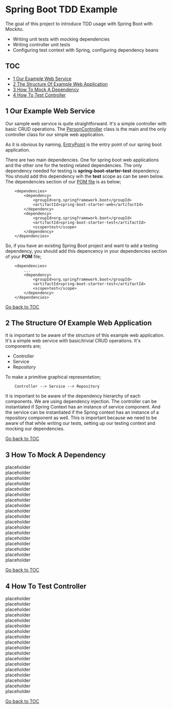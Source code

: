 Spring Boot TDD Example
=======================
The goal of this project to introduce TDD usage with Spring Boot with Mockito. 

- Writing unit tests with mocking dependencies
- Writing controller unit tests
- Configuring test context with Spring, configuring dependency beans

TOC
---
- [1 Our Example Web Service](#1-our-example-web-service) <br/>
- [2 The Structure Of Example Web Application](#2-the-structure-of-example-web-application) <br/>
- [3 How To Mock A Dependency](#3-how-to-mock-a-dependency) <br/>
- [4 How To Test Controller](#4-how-to-test-controller) <br/>

1 Our Example Web Service
-------------------------
Our sample web service is quite straightforward. It's a simple controller with basic CRUD operations.
The [PersonController](https://github.com/bzdgn/spring-boot-tdd-example/blob/master/src/main/java/com/levo/tdd/controller/PersonController.java) class is the main and the only controller class for our simple web application.

As it is obvious by naming, [EntryPoint](https://github.com/bzdgn/spring-boot-tdd-example/blob/master/src/main/java/com/levo/tdd/EntryPoint.java) is the entry point of our spring boot application.

There are two main dependencies. One for spring boot web applications and the other one for the testing
related dependencies. The only dependency needed for testing is **spring-boot-starter-test** dependency.
You should add this dependency wih the **test** scope as can be seen below. The dependencies section of our
[POM file](https://github.com/bzdgn/spring-boot-tdd-example/blob/master/pom.xml) is as below;


```
	<dependencies>
		<dependency>
			<groupId>org.springframework.boot</groupId>
			<artifactId>spring-boot-starter-web</artifactId>
		</dependency>
		<dependency>
			<groupId>org.springframework.boot</groupId>
			<artifactId>spring-boot-starter-test</artifactId>
			<scope>test</scope>
		</dependency>
	</dependencies>
```

So, if you have an existing Spring Boot project and want to add a testing dependency, you should add this
depencency in your dependencies section of your **POM** file;

```
	<dependencies>
		...
		<dependency>
			<groupId>org.springframework.boot</groupId>
			<artifactId>spring-boot-starter-test</artifactId>
			<scope>test</scope>
		</dependency>
	</dependencies>
```

[Go back to TOC](#toc)


2 The Structure Of Example Web Application
------------------------------------------
It is important to be aware of the structure of this example web application. It's a simple web service
with basic/trivial CRUD operations. It's components are;

- Controller
- Service
- Repository

To make a primitive graphical representation;

```
	Controller --> Service --> Repository
```

It is important to be aware of the dependency hierarchy of each components. We are using dependency injection.
The controller can be instantiated if Spring Context has an instance of service component. And the service can
be instantiated if the Spring context has an instance of a repository component as well. This is important because
we need to be aware of that while writing our tests, setting up our testing context and mocking our dependencies.

[Go back to TOC](#toc)


3 How To Mock A Dependency
--------------------------
placeholder<br/>
placeholder<br/>
placeholder<br/>
placeholder<br/>
placeholder<br/>
placeholder<br/>
placeholder<br/>
placeholder<br/>
placeholder<br/>
placeholder<br/>
placeholder<br/>
placeholder<br/>
placeholder<br/>
placeholder<br/>
placeholder<br/>
placeholder<br/>
placeholder<br/>
placeholder<br/>

[Go back to TOC](#toc)


4 How To Test Controller
------------------------
placeholder<br/>
placeholder<br/>
placeholder<br/>
placeholder<br/>
placeholder<br/>
placeholder<br/>
placeholder<br/>
placeholder<br/>
placeholder<br/>
placeholder<br/>
placeholder<br/>
placeholder<br/>
placeholder<br/>
placeholder<br/>
placeholder<br/>
placeholder<br/>
placeholder<br/>
placeholder<br/>

[Go back to TOC](#toc)

